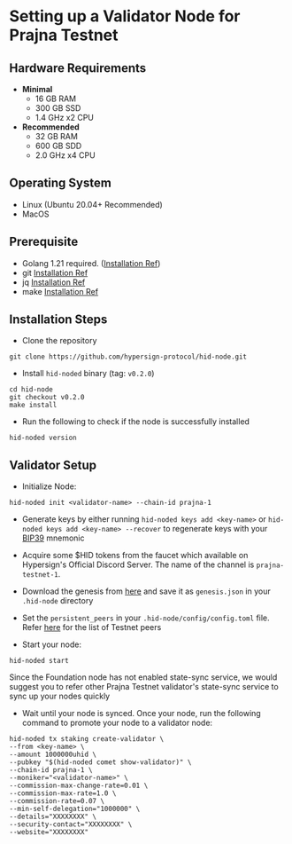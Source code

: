 # Setting up a Validator Node for Prajna Testnet

## Hardware Requirements
* **Minimal**
    * 16 GB RAM
    * 300 GB SSD
    * 1.4 GHz x2 CPU
* **Recommended**
    * 32 GB RAM
    * 600 GB SDD
    * 2.0 GHz x4 CPU

## Operating System

- Linux (Ubuntu 20.04+ Recommended)
- MacOS

## Prerequisite

- Golang 1.21 required. (<a href="https://go.dev/doc/install">Installation Ref</a>)
- git <a href="https://git-scm.com/book/en/v2/Getting-Started-Installing-Git">Installation Ref</a>
- jq <a href="https://lindevs.com/install-jq-on-ubuntu/">Installation Ref</a>
- make <a href="https://linuxhint.com/install-make-ubuntu/">Installation Ref</a>

## Installation Steps

- Clone the repository
```
git clone https://github.com/hypersign-protocol/hid-node.git
```

- Install `hid-noded` binary (tag: `v0.2.0`)

```
cd hid-node
git checkout v0.2.0
make install
```

- Run the following to check if the node is successfully installed

```
hid-noded version
```

## Validator Setup

- Initialize Node:

```
hid-noded init <validator-name> --chain-id prajna-1
```

- Generate keys by either running `hid-noded keys add <key-name>` or `hid-noded keys add <key-name> --recover` to regenerate keys with your [BIP39](https://github.com/bitcoin/bips/tree/master/bip-0039) mnemonic

- Acquire some $HID tokens from the faucet which available on Hypersign's Official Discord Server. The name of the channel is `prajna-testnet-1`.

- Download the genesis from [here](https://github.com/hypersign-protocol/networks/blob/master/testnet/prajna/final_genesis.json) and save it as `genesis.json` in your `.hid-node` directory

- Set the `persistent_peers` in your `.hid-node/config/config.toml` file. Refer [here](https://github.com/hypersign-protocol/networks/blob/master/testnet/prajna/final_peers.txt) for the list of Testnet peers

- Start your node:

```
hid-noded start
```

Since the Foundation node has not enabled state-sync service, we would suggest you to refer other Prajna Testnet validator's state-sync service to sync up your nodes quickly 

- Wait until your node is synced. Once your node, run the following command to promote your node to a validator node:

```
hid-noded tx staking create-validator \
--from <key-name> \
--amount 1000000uhid \
--pubkey "$(hid-noded comet show-validator)" \
--chain-id prajna-1 \
--moniker="<validator-name>" \
--commission-max-change-rate=0.01 \
--commission-max-rate=1.0 \
--commission-rate=0.07 \
--min-self-delegation="1000000" \
--details="XXXXXXXX" \
--security-contact="XXXXXXXX" \
--website="XXXXXXXX"
```